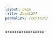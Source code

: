 ```yaml
---
layout: page
title: About222
permalink: /contact/
---
```

xxxxxxxxxxxxxxxxx

[jekyll-organization]: https://github.com/jekyll
